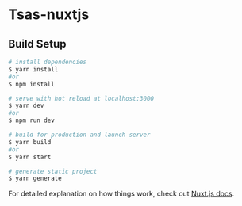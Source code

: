 # Tsas-nuxtjs

## Build Setup

```bash
# install dependencies
$ yarn install
#or
$ npm install

# serve with hot reload at localhost:3000
$ yarn dev
#or
$ npm run dev

# build for production and launch server
$ yarn build
#or
$ yarn start

# generate static project
$ yarn generate
```

For detailed explanation on how things work, check out [Nuxt.js docs](https://nuxtjs.org).
